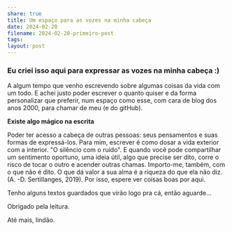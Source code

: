 ```yaml
---
share: true
title: Um espaço para as vozes na minha cabeça
date: 2024-02-20
filename: 2024-02-20-primeiro-post
tags:
layout: post
---
```


### Eu criei isso aqui para expressar as vozes na minha cabeça :)


A algum tempo que venho escrevendo sobre algumas coisas da vida com um todo. E achei justo poder escrever o quanto quiser e da forma personalizar que preferir, num espaço como esse, com cara de blog dos anos 2000, para chamar de meu (e do gitHub).


**Existe algo mágico na escrita**

Poder ter acesso a cabeça de outras pessoas: seus pensamentos e suas formas de expressá-los.
Para mim, escrever é como dosar a vida exterior com a interior. "O silêncio com o ruído". E quando você pode compartilhar um sentimento oportuno, uma ideia útil, algo que precise ser dito, corre o risco de tocar o outro e acender outras chamas.
Importo-me, também, com o que não é dito. O que dá valor a sua alma é a riqueza do que ela não diz. (A. -D. Sertillanges, 2019). Por isso, espere ver coisas boas por aqui.

Tenho alguns textos guardados que virão logo pra cá, então aguarde...


Obrigado pela leitura.

Até mais, lindão.